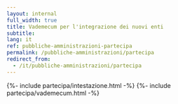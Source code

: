 ```yaml
---
layout: internal
full_width: true
title: Vademecum per l'integrazione dei nuovi enti
subtitle: 
lang: it
ref: pubbliche-amministrazioni-partecipa
permalink: /pubbliche-amministrazioni/partecipa
redirect_from:
  - /it/pubbliche-amministrazioni/partecipa
---
```

<style>
@media (min-width: 992px) {
    .navbar.it-navscroll-wrapper {
        background-color: transparent !important;
    }
    .navbar.it-navscroll-wrapper .menu-wrapper {
        background-color: transparent !important;
    }
    .navbar.it-navscroll-wrapper .navbar-collapsable {
        margin-top: 96px;
    }
}
</style>
{%- include partecipa/intestazione.html -%}
{%- include partecipa/vademecum.html -%}